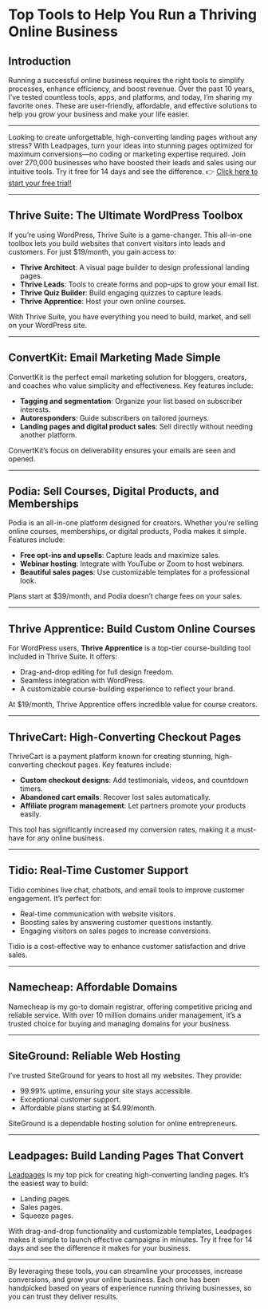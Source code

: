 # Top Tools to Help You Run a Thriving Online Business

## Introduction

Running a successful online business requires the right tools to simplify processes, enhance efficiency, and boost revenue. Over the past 10 years, I’ve tested countless tools, apps, and platforms, and today, I’m sharing my favorite ones. These are user-friendly, affordable, and effective solutions to help you grow your business and make your life easier.

---

Looking to create unforgettable, high-converting landing pages without any stress? With Leadpages, turn your ideas into stunning pages optimized for maximum conversions—no coding or marketing expertise required. Join over 270,000 businesses who have boosted their leads and sales using our intuitive tools. Try it free for 14 days and see the difference. 👉 [Click here to start your free trial!](https://bit.ly/LEadPages)

---

## Thrive Suite: The Ultimate WordPress Toolbox

If you’re using WordPress, Thrive Suite is a game-changer. This all-in-one toolbox lets you build websites that convert visitors into leads and customers. For just $19/month, you gain access to:

- **Thrive Architect**: A visual page builder to design professional landing pages.
- **Thrive Leads**: Tools to create forms and pop-ups to grow your email list.
- **Thrive Quiz Builder**: Build engaging quizzes to capture leads.
- **Thrive Apprentice**: Host your own online courses.

With Thrive Suite, you have everything you need to build, market, and sell on your WordPress site.

---

## ConvertKit: Email Marketing Made Simple

ConvertKit is the perfect email marketing solution for bloggers, creators, and coaches who value simplicity and effectiveness. Key features include:

- **Tagging and segmentation**: Organize your list based on subscriber interests.
- **Autoresponders**: Guide subscribers on tailored journeys.
- **Landing pages and digital product sales**: Sell directly without needing another platform.

ConvertKit’s focus on deliverability ensures your emails are seen and opened.

---

## Podia: Sell Courses, Digital Products, and Memberships

Podia is an all-in-one platform designed for creators. Whether you’re selling online courses, memberships, or digital products, Podia makes it simple. Features include:

- **Free opt-ins and upsells**: Capture leads and maximize sales.
- **Webinar hosting**: Integrate with YouTube or Zoom to host webinars.
- **Beautiful sales pages**: Use customizable templates for a professional look.

Plans start at $39/month, and Podia doesn’t charge fees on your sales.

---

## Thrive Apprentice: Build Custom Online Courses

For WordPress users, **Thrive Apprentice** is a top-tier course-building tool included in Thrive Suite. It offers:

- Drag-and-drop editing for full design freedom.
- Seamless integration with WordPress.
- A customizable course-building experience to reflect your brand.

At $19/month, Thrive Apprentice offers incredible value for course creators.

---

## ThriveCart: High-Converting Checkout Pages

ThriveCart is a payment platform known for creating stunning, high-converting checkout pages. Key features include:

- **Custom checkout designs**: Add testimonials, videos, and countdown timers.
- **Abandoned cart emails**: Recover lost sales automatically.
- **Affiliate program management**: Let partners promote your products easily.

This tool has significantly increased my conversion rates, making it a must-have for any online business.

---

## Tidio: Real-Time Customer Support

Tidio combines live chat, chatbots, and email tools to improve customer engagement. It’s perfect for:

- Real-time communication with website visitors.
- Boosting sales by answering customer questions instantly.
- Engaging visitors on sales pages to increase conversions.

Tidio is a cost-effective way to enhance customer satisfaction and drive sales.

---

## Namecheap: Affordable Domains

Namecheap is my go-to domain registrar, offering competitive pricing and reliable service. With over 10 million domains under management, it’s a trusted choice for buying and managing domains for your business.

---

## SiteGround: Reliable Web Hosting

I’ve trusted SiteGround for years to host all my websites. They provide:

- 99.99% uptime, ensuring your site stays accessible.
- Exceptional customer support.
- Affordable plans starting at $4.99/month.

SiteGround is a dependable hosting solution for online entrepreneurs.

---

## Leadpages: Build Landing Pages That Convert

[Leadpages](https://bit.ly/LEadPages) is my top pick for creating high-converting landing pages. It’s the easiest way to build:

- Landing pages.
- Sales pages.
- Squeeze pages.

With drag-and-drop functionality and customizable templates, Leadpages makes it simple to launch effective campaigns in minutes. Try it free for 14 days and see the difference it makes for your business.

---

By leveraging these tools, you can streamline your processes, increase conversions, and grow your online business. Each one has been handpicked based on years of experience running thriving businesses, so you can trust they deliver results.
